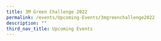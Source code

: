 ```yaml
---
title: 3M Green Challenge 2022
permalink: /events/Upcoming-Events/3mgreenchallenge2022
description: ""
third_nav_title: Upcoming Events
---
```

